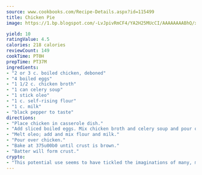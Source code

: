 ```yaml
---
source: www.cookbooks.com/Recipe-Details.aspx?id=115499
title: Chicken Pie
image: https://1.bp.blogspot.com/-LvJpivRmCF4/YA2H25MUcCI/AAAAAAAABhQ/xgndXuMf7Zopp5S4RExCblnSp5YGujfSQCLcBGAsYHQ/s320/8.png

yield: 10
ratingValue: 4.5
calories: 218 calories
reviewCount: 149
cookTime: PT0H
prepTime: PT37M
ingredients:
- "2 or 3 c. boiled chicken, deboned"
- "4 boiled eggs"
- "1 1/2 c. chicken broth"
- "1 can celery soup"
- "1 stick oleo"
- "1 c. self-rising flour"
- "1 c. milk"
- "black pepper to taste"
directions:
- "Place chicken in casserole dish."
- "Add sliced boiled eggs. Mix chicken broth and celery soup and pour over chicken."
- "Melt oleo; add and mix flour and milk."
- "Pour over chicken."
- "Bake at 375u00b0 until crust is brown."
- "Batter will form crust."
crypto:
- "This potential use seems to have tickled the imaginations of many, many bitcoin fanciers."
---
```

